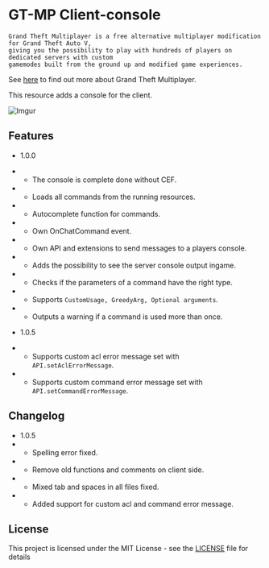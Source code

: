 # GT-MP Client-console

```
Grand Theft Multiplayer is a free alternative multiplayer modification for Grand Theft Auto V, 
giving you the possibility to play with hundreds of players on dedicated servers with custom 
gamemodes built from the ground up and modified game experiences.
```
See [here](https://gt-mp.net/) to find out more about Grand Theft Multiplayer.


This resource adds a console for the client.

![Imgur](https://i.imgur.com/oYWZbfk.jpg)

## Features

* 1.0.0
* * The console is complete done without CEF.
* * Loads all commands from the running resources.
* * Autocomplete function for commands.
* * Own OnChatCommand event.
* * Own API and extensions to send messages to a players console.
* * Adds the possibility to see the server console output ingame.
* * Checks if the parameters of a command have the right type.
* * Supports `CustomUsage, GreedyArg, Optional arguments`.
* * Outputs a warning if a command is used more than once.

* 1.0.5
* * Supports custom acl error message set with `API.setAclErrorMessage`.
* * Supports custom command error message set with `API.setCommandErrorMessage`.

## Changelog
* 1.0.5
* * Spelling error fixed.
* * Remove old functions and comments on client side.
* * Mixed tab and spaces in all files fixed.
* * Added support for custom acl and command error message.

## License

This project is licensed under the MIT License - see the [LICENSE](LICENSE) file for details

